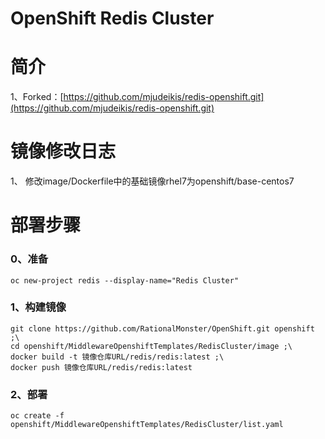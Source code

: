 # OpenShift Redis Cluster
# 简介
1、Forked：[https://github.com/mjudeikis/redis-openshift.git](https://github.com/mjudeikis/redis-openshift.git)

# 镜像修改日志
1、 修改image/Dockerfile中的基础镜像rhel7为openshift/base-centos7

# 部署步骤
### 0、准备
    oc new-project redis --display-name="Redis Cluster"
### 1、构建镜像
    git clone https://github.com/RationalMonster/OpenShift.git openshift ;\
    cd openshift/MiddlewareOpenshiftTemplates/RedisCluster/image ;\
    docker build -t 镜像仓库URL/redis/redis:latest ;\
    docker push 镜像仓库URL/redis/redis:latest
### 2、部署
    oc create -f openshift/MiddlewareOpenshiftTemplates/RedisCluster/list.yaml

